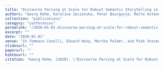 ```yaml
---
title: "Discourse Parsing at Scale for Robust Semantic Storytelling in various Use Cases"
authors: "Georg Rehm, Karolina Zaczynska, Peter Bourgonje, Malte Ostendorff, Julián Moreno-Schneider, Maria Berger, Jens Rauenbusch, André Schmidt, Mikka Wild, Joachim Böttger, Joachim Quantz, Jan Thomsen, and Rolf Fricke"
collection: "publications"
category: "conferences"
permalink: "/2020-01-01-discourse-parsing-at-scale-for-robust-semantic-storytelling-in-various-use-cases"
excerpt: ""
date: "2020-01-01"
venue: "In Tommaso Caselli, Eduard Hovy, Martha Palmer, and Piek Vossen, editors, Computational Analysis of Storylines: Making Sense of Events. Cambridge University Press."
slidesurl: ""
paperurl: ""
bibtexurl: ""
citation: "Georg Rehm. (2020). \"Discourse Parsing at Scale for Robust Semantic Storytelling in various Use Cases.\" *In Tommaso Caselli, Eduard Hovy, Martha Palmer, and Piek Vossen, editors, Computational Analysis of Storylines: Making Sense of Events. Cambridge University Press.*."
---
```


